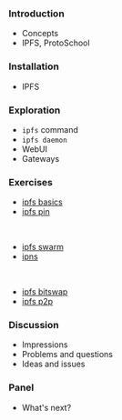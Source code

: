 ### Introduction

- Concepts
- IPFS, ProtoSchool

### Installation

- IPFS

### Exploration

- ```ipfs``` command
- ```ipfs daemon```
- WebUI
- Gateways

### Exercises

- [ipfs basics](../exercises/IPFS-Basics.md)
- [ipfs pin](../exercises/IPFS-Pin.md)

<br>

- [ipfs swarm](../exercises/IPFS-Swarm.md)
- [ipns](../exercises/IPFS-IPNS.md)

<br>

- [ipfs bitswap](../exercises/IPFS-Bitswap.md)
- [ipfs p2p](../exercises/IPFS-P2P.md)

### Discussion

- Impressions
- Problems and questions
- Ideas and issues

### Panel

- What's next?

